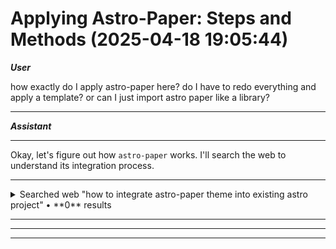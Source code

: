<!-- Generated by SpecStory -->

# Applying Astro-Paper: Steps and Methods (2025-04-18 19:05:44)

_**User**_

how exactly do I apply astro-paper here? do I have to redo everything and apply
a template? or can I just import astro paper like a library?

---

_**Assistant**_

---

Okay, let's figure out how `astro-paper` works. I'll search the web to
understand its integration process.

---

<details>
            <summary>Searched web "how to integrate astro-paper theme into existing astro project" • **0** results</summary>
        
No results found
</details>

---

---

---
